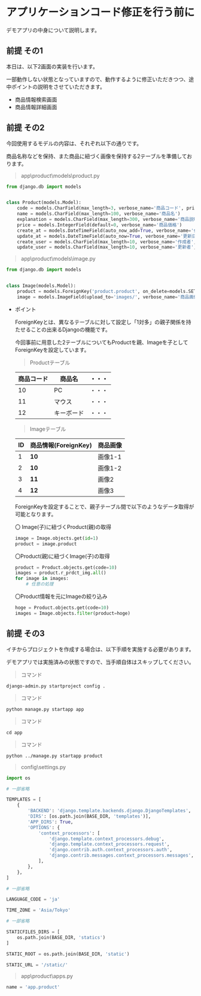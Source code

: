 # アプリケーションコード修正を行う前に

デモアプリの中身について説明します。

## 前提 その1
本日は、以下2画面の実装を行います。

一部動作しない状態となっていますので、動作するように修正いただきつつ、途中ポイントの説明をさせていただきます。


- 商品情報検索画面
- 商品情報詳細画面



## 前提 その2
今回使用するモデルの内容は、それぞれ以下の通りです。

商品名称などを保持、また商品に紐づく画像を保持する2テーブルを準備しております。

>app\product\models\product.py

```python
from django.db import models


class Product(models.Model):
    code = models.CharField(max_length=3, verbose_name='商品コード', primary_key=True, db_index=True)
    name = models.CharField(max_length=100, verbose_name='商品名')
    explanation = models.CharField(max_length=300, verbose_name='商品説明')
    price = models.IntegerField(default=0, verbose_name='商品価格')
    create_at = models.DateTimeField(auto_now_add=True, verbose_name='作成日時')
    update_at = models.DateTimeField(auto_now=True, verbose_name='更新日時')
    create_user = models.CharField(max_length=10, verbose_name='作成者', blank=True, null=True)
    update_user = models.CharField(max_length=10, verbose_name='更新者', blank=True, null=True)

```

>app\product\models\image.py

```python
from django.db import models


class Image(models.Model):
    product = models.ForeignKey('product.product', on_delete=models.SET_NULL, related_name='r_prdct_img', verbose_name='商品情報', blank=True, null=True)
    image = models.ImageField(upload_to='images/', verbose_name='商品画像', blank=True, null=True)
```

- ポイント

  ForeignKeyとは、異なるテーブルに対して設定し「1対多」の親子関係を持たせることの出来るDjangoの機能です。

  今回事前に用意した2テーブルについてもProductを親、Imageを子としてForeignKeyを設定しています。
  
  
  > Productテーブル

  | 商品コード | 商品名     | ・・・ | 
  | ---------- | ---------- | ------ | 
  | 10         | PC         | ・・・ | 
  | 11         | マウス     | ・・・ | 
  | 12         | キーボード | ・・・ | 

  > Imageテーブル

  | ID | **商品情報(ForeignKey)** | 商品画像 |
  | - | - | - |
  | 1 | **10** | 画像1-1 |
  | 2 | **10** | 画像1-2 |
  | 3 | **11** | 画像2 |
  | 4 | **12** | 画像3 |


  ForeignKeyを設定することで、親子テーブル間で以下のようなデータ取得が可能となります。
  
  〇 Image(子)に紐づくProduct(親)の取得
  
  ```python
  image = Image.objects.get(id=1)
  product = image.product
  ```

  〇Product(親)に紐づくImage(子)の取得

  ```python
  product = Product.objects.get(code=10)
  images = product.r_prdct_img.all()
  for image in images:
      # 任意の処理
  ```

  〇Product情報を元にImageの絞り込み

  ```python
  hoge = Product.objects.get(code=10)
  images = Image.objects.filter(product=hoge)
  ```


## 前提 その3
イチからプロジェクトを作成する場合は、以下手順を実施する必要があります。

デモアプリでは実施済みの状態ですので、当手順自体はスキップしてください。

> コマンド

```
django-admin.py startproject config .
```

> コマンド

```
python manage.py startapp app
```

> コマンド

```
cd app
```

> コマンド

```
python ../manage.py startapp product
```

> config\settings.py

```python
import os

# 一部省略

TEMPLATES = [
    {
        'BACKEND': 'django.template.backends.django.DjangoTemplates',
        'DIRS': [os.path.join(BASE_DIR, 'templates')],
        'APP_DIRS': True,
        'OPTIONS': {
            'context_processors': [
                'django.template.context_processors.debug',
                'django.template.context_processors.request',
                'django.contrib.auth.context_processors.auth',
                'django.contrib.messages.context_processors.messages',
            ],
        },
    },
]

# 一部省略

LANGUAGE_CODE = 'ja'

TIME_ZONE = 'Asia/Tokyo'

# 一部省略

STATICFILES_DIRS = [
    os.path.join(BASE_DIR, 'statics')
]

STATIC_ROOT = os.path.join(BASE_DIR, 'static')

STATIC_URL = '/static/'
```

> app\product\apps.py

```python
name = 'app.product'
```
